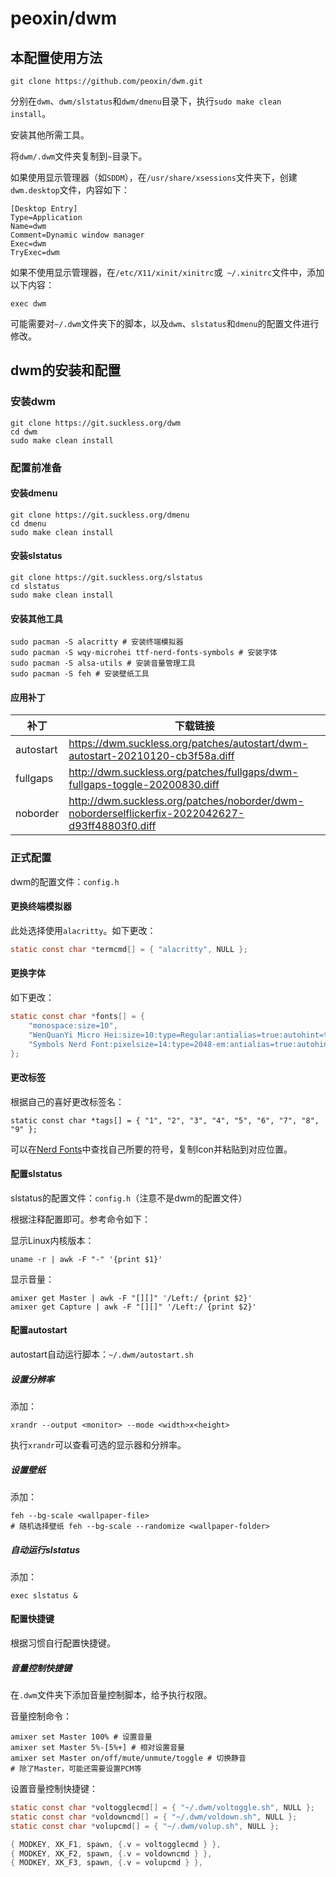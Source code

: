 # peoxin/dwm

## 本配置使用方法

```shell
git clone https://github.com/peoxin/dwm.git
```

分别在`dwm`、`dwm/slstatus`和`dwm/dmenu`目录下，执行`sudo make clean install`。

安装其他所需工具。

将`dwm/.dwm`文件夹复制到`~`目录下。

如果使用显示管理器（如`SDDM`），在`/usr/share/xsessions`文件夹下，创建`dwm.desktop`文件，内容如下：

```
[Desktop Entry]
Type=Application
Name=dwm
Comment=Dynamic window manager
Exec=dwm
TryExec=dwm
```

如果不使用显示管理器，在`/etc/X11/xinit/xinitrc`或` ~/.xinitrc`文件中，添加以下内容：

```shell
exec dwm
```

可能需要对`~/.dwm`文件夹下的脚本，以及`dwm`、`slstatus`和`dmenu`的配置文件进行修改。

## dwm的安装和配置

### 安装dwm

```shell
git clone https://git.suckless.org/dwm
cd dwm
sudo make clean install
```

### 配置前准备

#### 安装dmenu

```shell
git clone https://git.suckless.org/dmenu
cd dmenu
sudo make clean install
```

#### 安装slstatus

```shell
git clone https://git.suckless.org/slstatus
cd slstatus
sudo make clean install
```

#### 安装其他工具

```shell
sudo pacman -S alacritty # 安装终端模拟器
sudo pacman -S wqy-microhei ttf-nerd-fonts-symbols # 安装字体
sudo pacman -S alsa-utils # 安装音量管理工具
sudo pacman -S feh # 安装壁纸工具
```

#### 应用补丁

| 补丁      | 下载链接                                                     |
| --------- | ------------------------------------------------------------ |
| autostart | https://dwm.suckless.org/patches/autostart/dwm-autostart-20210120-cb3f58a.diff |
| fullgaps | http://dwm.suckless.org/patches/fullgaps/dwm-fullgaps-toggle-20200830.diff |
| noborder | http://dwm.suckless.org/patches/noborder/dwm-noborderselflickerfix-2022042627-d93ff48803f0.diff | 

### 正式配置

dwm的配置文件：`config.h`

#### 更换终端模拟器

此处选择使用`alacritty`。如下更改：

```c
static const char *termcmd[] = { "alacritty", NULL };
```

#### 更换字体

如下更改：

```c
static const char *fonts[] = {
	"monospace:size=10",
	"WenQuanYi Micro Hei:size=10:type=Regular:antialias=true:autohint=true",
	"Symbols Nerd Font:pixelsize=14:type=2048-em:antialias=true:autohint=true"
};
```

#### 更改标签

根据自己的喜好更改标签名：

```
static const char *tags[] = { "1", "2", "3", "4", "5", "6", "7", "8", "9" };
```

可以在[Nerd Fonts](https://www.nerdfonts.com/cheat-sheet)中查找自己所要的符号，复制Icon并粘贴到对应位置。

#### 配置slstatus

slstatus的配置文件：`config.h`（注意不是dwm的配置文件）

根据注释配置即可。参考命令如下：

显示Linux内核版本：

```shell
uname -r | awk -F "-" '{print $1}'
```

显示音量：
```shell
amixer get Master | awk -F "[][]" '/Left:/ {print $2}'
amixer get Capture | awk -F "[][]" '/Left:/ {print $2}'
```

#### 配置autostart

autostart自动运行脚本：`~/.dwm/autostart.sh`

##### 设置分辨率

添加：

```shell
xrandr --output <monitor> --mode <width>x<height>
```

执行`xrandr`可以查看可选的显示器和分辨率。

##### 设置壁纸

添加：

```shell
feh --bg-scale <wallpaper-file>
# 随机选择壁纸 feh --bg-scale --randomize <wallpaper-folder>
```

##### 自动运行slstatus

添加：

```shell
exec slstatus &
```

#### 配置快捷键

根据习惯自行配置快捷键。

##### 音量控制快捷键

在`.dwm`文件夹下添加音量控制脚本，给予执行权限。

音量控制命令：

```shell
amixer set Master 100% # 设置音量
amixer set Master 5%-[5%+] # 相对设置音量
amixer set Master on/off/mute/unmute/toggle # 切换静音
# 除了Master，可能还需要设置PCM等
```

设置音量控制快捷键：

```c
static const char *voltogglecmd[] = { "~/.dwm/voltoggle.sh", NULL };
static const char *voldowncmd[] = { "~/.dwm/voldown.sh", NULL };
static const char *volupcmd[] = { "~/.dwm/volup.sh", NULL };

{ MODKEY, XK_F1, spawn, {.v = voltogglecmd } },
{ MODKEY, XK_F2, spawn, {.v = voldowncmd } },
{ MODKEY, XK_F3, spawn, {.v = volupcmd } },
```
